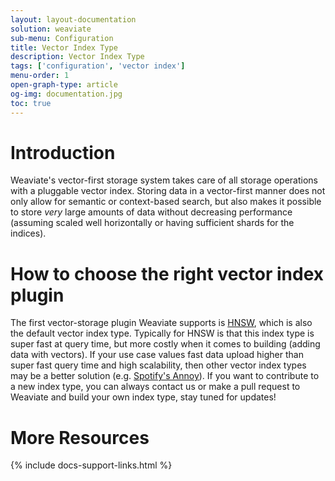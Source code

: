 ```yaml
---
layout: layout-documentation
solution: weaviate
sub-menu: Configuration
title: Vector Index Type
description: Vector Index Type
tags: ['configuration', 'vector index']
menu-order: 1
open-graph-type: article
og-img: documentation.jpg
toc: true
---
```


# Introduction

Weaviate's vector-first storage system takes care of all storage operations with a pluggable vector index. Storing data in a vector-first manner does not only allow for semantic or context-based search, but also makes it possible to store *very* large amounts of data without decreasing performance (assuming scaled well horizontally or having sufficient shards for the indices). 

# How to choose the right vector index plugin
The first vector-storage plugin Weaviate supports is [HNSW](../vector-index-plugins/hnsw.html), which is also the default vector index type. Typically for HNSW is that this index type is super fast at query time, but more costly when it comes to building (adding data with vectors). If your use case values fast data upload higher than super fast query time and high scalability, then other vector index types may be a better solution (e.g. [Spotify's Annoy](https://github.com/spotify/annoy)). If you want to contribute to a new index type, you can always contact us or make a pull request to Weaviate and build your own index type, stay tuned for updates!


# More Resources

{% include docs-support-links.html %}